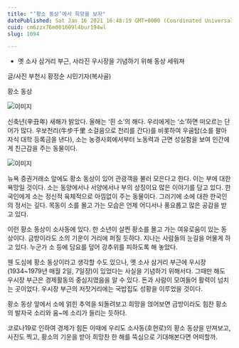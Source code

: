 ```yaml
---
title: "‘황소 동상’에서 희망을 보자"
datePublished: Sat Jan 16 2021 16:48:19 GMT+0000 (Coordinated Universal Time)
cuid: cm6zzx76m001609l4bur194wl
slug: 1094

---
```



- 옛 소사 삼거리 부근, 사라진 우시장을 기념하기 위해 동상 세워져

글/사진 부천시 황정순 시민기자(복사골)

황소 동상

![이미지](https://cdn.hashnode.com/res/hashnode/image/upload/v1739248953201/7c985baa-1355-4452-b315-57036b74ef2e.jpeg)

신축년(辛丑年) 새해가 밝았다. 올해는 ‘흰 소’의 해다. 우리에게는 ‘소’하면 떠오르는 단어가 많다. 우보천리(牛步千里 소걸음으로 천리를 간다)를 비롯하여 우골탑(소를 팔아 자식 대학 등록금을 낸다), 소는 농경사회에서부터 노동력과 근면 성실함을 보여 인간에게 친근감을 주는 동물이다.

![이미지](https://cdn.hashnode.com/res/hashnode/image/upload/v1739248954672/23819bdc-b663-4a82-b609-f21e2fc481f4.jpeg)

뉴욕 증권거래소 앞에도 황소 동상이 있어 관광객을 불러 모은다고 한다. 이는 부에 대한 욕망일 것이다. 소는 동양에서나 서양에서나 부의 상징이요 많은 이야기를 담고 있다. 한국인에게 소는 정신적 육체적으로 아낌없이 주는 동물이다. 그러기에 소에 대한 한국인의 정서는 깊다. 목동이 소를 몰고 가는 모습은 언제 어디서나 풍요롭고 많은 공감을 받고 있다.

이런 황소 동상이 소사동에 있다. 한 소년이 살찐 황소를 몰고 가는 여유로움이 있는 동상이다. 금방이라도 소의 기운이 거리에 퍼질 듯하다. 지나는 사람들의 눈길을 머물게 하고 있다. 누군가 소 등에 담요를 덮어 강추위를 피하도록 해 놓았다.

웬 도심에 황소 동상이라고 생각할 수도 있으나, 옛 소사 삼거리 부근에 우시장(1934~1979년 매월 2일, 7일장)이 있었다는 사실을 기념하기 위해서다. 그때만 해도 우시장 부근은 경제활동의 중심지였음을 알 수 있다. 돈과 사람이 모여들어 활력이 넘치는 곳이었다. 우시장 부근의 저잣거리에는 국밥집도 성황을 이루었을 것이다.

황소 동상 앞에서 소에 얽힌 추억을 되돌려보고 희망을 얹어보면 금방이라도 힘찬 황소의 발자국 소리와 움~메 소리가 들리는 듯하다.

코로나19로 인하여 경제가 힘든 이때에 우리도 소사동(호현로)의 황소 동상을 만져보고, 사진도 찍고, 황소의 기운을 받아 희망찬 한 해를 뚝심으로 기대해본다면 어떠할까.
